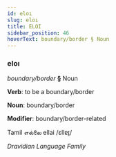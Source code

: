 ```yaml
---
id: eloı
slug: eloı
title: ELOI
sidebar_position: 46
hoverText: boundary/border § Noun
---
```


### eloı

*boundary/border* **§** Noun

**Verb**: to be a boundary/border

**Noun**: boundary/border

**Modifier**: boundary/border-related

Tamil எல்லை ellai /ɛllɐɪ̯/

*Dravidian Language Family*
